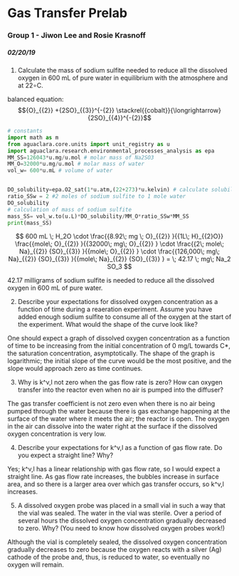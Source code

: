 # Gas Transfer Prelab
### Group 1 - Jiwon Lee and Rosie Krasnoff
##### 02/20/19

1. Calculate the mass of sodium sulfite needed to reduce all the dissolved oxygen in 600 mL of pure water in equilibrium with the atmosphere and at 22∘C.

balanced equation: $${O}_{{2}} +{2SO}_{{3}}^{-{2}} \stackrel{{cobalt}}{\longrightarrow}{2SO}_{{4}}^{-{2}}$$

```python
# constants
import math as m
from aguaclara.core.units import unit_registry as u
import aguaclara.research.environmental_processes_analysis as epa
MM_SS=126043*u.mg/u.mol # molar mass of Na2SO3
MM_O=32000*u.mg/u.mol # molar mass of water
vol_w= 600*u.mL # volume of water


DO_solubility=epa.O2_sat(1*u.atm,(22+273)*u.kelvin) # calculate solubility of dissolved oxygen in 22C water
ratio_SSw = 2 #2 moles of sodium sulfite to 1 mole water
DO_solubility
# calculation of mass of sodium sulfite
mass_SS= vol_w.to(u.L)*DO_solubility/MM_O*ratio_SSw*MM_SS
print(mass_SS)

```
$$ 600 mL \; H_2O \cdot \frac{{8.92\; mg \; O}_{{2}} }{{1L\; H}_{{2}O}} \frac{{mole\; O}_{{2}} }{{32000\; mg\; O}_{{2}} } \cdot \frac{{2\; mole\; Na}_{{2}} {SO}_{{3}} }{{mole\; O}_{{2}} } \cdot \frac{{126,000\; mg\; Na}_{{2}} {SO}_{{3}} }{{mole\; Na}_{{2}} {SO}_{{3}} } = \; 42.17 \; mg\; Na_2 SO_3 $$

42.17 milligrams of sodium sulfite is needed to reduce all the dissolved oxygen in 600 mL of pure water.

2. Describe your expectations for dissolved oxygen concentration as a function of time during a reaeration experiment. Assume you have added enough sodium sulfite to consume all of the oxygen at the start of the experiment. What would the shape of the curve look like?

One should expect a graph of dissolved oxygen concentration as a function of time to be increasing from the initial concentration of 0 mg/L towards C*, the saturation concentration, asymptotically. The shape of the graph is logarithmic; the initial slope of the curve would be the most positive, and the slope would approach zero as time continues.

3. Why is k^v,l not zero when the gas flow rate is zero? How can oxygen transfer into the reactor even when no air is pumped into the diffuser?

The gas transfer coefficient is not zero even when there is no air being pumped through the water because there is gas exchange happening at the surface of the water where it meets the air; the reactor is open. The oxygen in the air can dissolve into the water right at the surface if the dissolved oxygen concentration is very low.

4. Describe your expectations for k^v,l as a function of gas flow rate. Do you expect a straight line? Why?

Yes; k^v,l has a linear relationship with gas flow rate, so I would expect a straight line. As gas flow rate increases, the bubbles increase in surface area, and so there is a larger area over which gas transfer occurs, so k^v,l increases.

5. A dissolved oxygen probe was placed in a small vial in such a way that the vial was sealed. The water in the vial was sterile. Over a period of several hours the dissolved oxygen concentration gradually decreased to zero. Why? (You need to know how dissolved oxygen probes work!)

Although the vial is completely sealed, the dissolved oxygen concentration gradually decreases to zero because the oxygen reacts with a silver (Ag) cathode of the probe and, thus, is reduced to water, so eventually no oxygen will remain.

